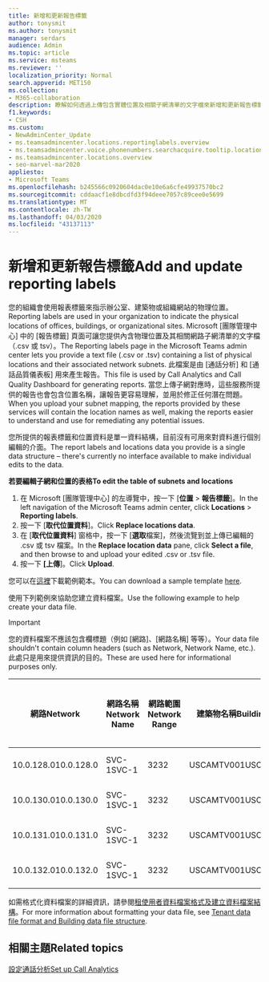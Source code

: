```yaml
---
title: 新增和更新報告標籤
author: tonysmit
ms.author: tonysmit
manager: serdars
audience: Admin
ms.topic: article
ms.service: msteams
ms.reviewer: ''
localization_priority: Normal
search.appverid: MET150
ms.collection:
- M365-collaboration
description: 瞭解如何透過上傳包含實體位置及相關子網清單的文字檔來新增和更新報告標籤。
f1.keywords:
- CSH
ms.custom:
- NewAdminCenter_Update
- ms.teamsadmincenter.locations.reportinglabels.overview
- ms.teamsadmincenter.voice.phonenumbers.searchacquire.tooltip.location
- ms.teamsadmincenter.locations.overview
- seo-marvel-mar2020
appliesto:
- Microsoft Teams
ms.openlocfilehash: b245566c0920604dac0e10e6a6cfe49937570bc2
ms.sourcegitcommit: cddaacf1e8dbcdfd3f94deee7057c89cee0e5699
ms.translationtype: MT
ms.contentlocale: zh-TW
ms.lasthandoff: 04/03/2020
ms.locfileid: "43137113"
---
```

<a name="add-and-update-reporting-labels"></a><span data-ttu-id="6f1f2-103">新增和更新報告標籤</span><span class="sxs-lookup"><span data-stu-id="6f1f2-103">Add and update reporting labels</span></span>
============================

<span data-ttu-id="6f1f2-104">您的組織會使用報表標籤來指示辦公室、建築物或組織網站的物理位置。</span><span class="sxs-lookup"><span data-stu-id="6f1f2-104">Reporting labels are used in your organization to indicate the physical locations of offices, buildings, or organizational sites.</span></span> <span data-ttu-id="6f1f2-105">Microsoft [團隊管理中心] 中的 [報告標籤] 頁面可讓您提供內含物理位置及其相關網路子網清單的文字檔（.csv 或 tsv）。</span><span class="sxs-lookup"><span data-stu-id="6f1f2-105">The Reporting labels page in the Microsoft Teams admin center lets you provide a text file (.csv or .tsv) containing a list of physical locations and their associated network subnets.</span></span> <span data-ttu-id="6f1f2-106">此檔案是由 [通話分析] 和 [通話品質儀表板] 用來產生報告。</span><span class="sxs-lookup"><span data-stu-id="6f1f2-106">This file is used by Call Analytics and Call Quality Dashboard for generating reports.</span></span> <span data-ttu-id="6f1f2-107">當您上傳子網對應時，這些服務所提供的報告也會包含位置名稱，讓報告更容易理解，並用於修正任何潛在問題。</span><span class="sxs-lookup"><span data-stu-id="6f1f2-107">When you upload your subnet mapping, the reports provided by these services will contain the location names as well, making the reports easier to understand and use for remediating any potential issues.</span></span>

<span data-ttu-id="6f1f2-108">您所提供的報表標籤和位置資料是單一資料結構，目前沒有可用來對資料進行個別編輯的介面。</span><span class="sxs-lookup"><span data-stu-id="6f1f2-108">The report labels and locations data you provide is a single data structure – there's currently no interface available to make individual edits to the data.</span></span>

<span data-ttu-id="6f1f2-109">**若要編輯子網和位置的表格**</span><span class="sxs-lookup"><span data-stu-id="6f1f2-109">**To edit the table of subnets and locations**</span></span>

1. <span data-ttu-id="6f1f2-110">在 Microsoft [團隊管理中心] 的左導覽中，按一下 [**位置** > **報告標籤**]。</span><span class="sxs-lookup"><span data-stu-id="6f1f2-110">In the left navigation of the Microsoft Teams admin center, click **Locations** > **Reporting labels**.</span></span>
2. <span data-ttu-id="6f1f2-111">按一下 [**取代位置資料**]。</span><span class="sxs-lookup"><span data-stu-id="6f1f2-111">Click **Replace locations data**.</span></span>
3. <span data-ttu-id="6f1f2-112">在 [**取代位置資料**] 窗格中，按一下 [**選取**檔案]，然後流覽到並上傳已編輯的 .csv 或 tsv 檔案。</span><span class="sxs-lookup"><span data-stu-id="6f1f2-112">In the **Replace location data** pane, click **Select a file**, and then browse to and upload your edited .csv or .tsv file.</span></span>
4. <span data-ttu-id="6f1f2-113">按一下 **[上傳**]。</span><span class="sxs-lookup"><span data-stu-id="6f1f2-113">Click **Upload**.</span></span>

<span data-ttu-id="6f1f2-114">您可以在[這裡](https://github.com/MicrosoftDocs/OfficeDocs-SkypeForBusiness/blob/live/Teams/downloads/locations-template.zip?raw=true)下載範例範本。</span><span class="sxs-lookup"><span data-stu-id="6f1f2-114">You can download a sample template [here](https://github.com/MicrosoftDocs/OfficeDocs-SkypeForBusiness/blob/live/Teams/downloads/locations-template.zip?raw=true).</span></span>

<span data-ttu-id="6f1f2-115">使用下列範例來協助您建立資料檔案。</span><span class="sxs-lookup"><span data-stu-id="6f1f2-115">Use the following example to help create your data file.</span></span>

> [!IMPORTANT]
> <span data-ttu-id="6f1f2-116">您的資料檔案不應該包含欄標題（例如 [網路]、[網路名稱] 等等）。</span><span class="sxs-lookup"><span data-stu-id="6f1f2-116">Your data file shouldn't contain column headers (such as Network, Network Name, etc.).</span></span> <span data-ttu-id="6f1f2-117">此處只是用來提供資訊的目的。</span><span class="sxs-lookup"><span data-stu-id="6f1f2-117">These are used here for informational purposes only.</span></span> <br>

|<span data-ttu-id="6f1f2-118">網路</span><span class="sxs-lookup"><span data-stu-id="6f1f2-118">Network</span></span>|<span data-ttu-id="6f1f2-119">網路名稱</span><span class="sxs-lookup"><span data-stu-id="6f1f2-119">Network Name</span></span>|<span data-ttu-id="6f1f2-120">網路範圍</span><span class="sxs-lookup"><span data-stu-id="6f1f2-120">Network Range</span></span>|<span data-ttu-id="6f1f2-121">建築物名稱</span><span class="sxs-lookup"><span data-stu-id="6f1f2-121">Building Name</span></span>|<span data-ttu-id="6f1f2-122">擁有權類型</span><span class="sxs-lookup"><span data-stu-id="6f1f2-122">Ownership Type</span></span>|<span data-ttu-id="6f1f2-123">建築物類型</span><span class="sxs-lookup"><span data-stu-id="6f1f2-123">Building Type</span></span>|<span data-ttu-id="6f1f2-124">建立 Office 類型</span><span class="sxs-lookup"><span data-stu-id="6f1f2-124">Building Office Type</span></span>|<span data-ttu-id="6f1f2-125">座</span><span class="sxs-lookup"><span data-stu-id="6f1f2-125">City</span></span>|<span data-ttu-id="6f1f2-126">郵遞區號</span><span class="sxs-lookup"><span data-stu-id="6f1f2-126">Zip Code</span></span>|<span data-ttu-id="6f1f2-127">國家</span><span class="sxs-lookup"><span data-stu-id="6f1f2-127">Country</span></span>|<span data-ttu-id="6f1f2-128">市</span><span class="sxs-lookup"><span data-stu-id="6f1f2-128">State</span></span>|<span data-ttu-id="6f1f2-129">地區</span><span class="sxs-lookup"><span data-stu-id="6f1f2-129">Region</span></span>|<span data-ttu-id="6f1f2-130">在 Corp 內</span><span class="sxs-lookup"><span data-stu-id="6f1f2-130">Inside Corp</span></span>|<span data-ttu-id="6f1f2-131">快速路線</span><span class="sxs-lookup"><span data-stu-id="6f1f2-131">Express Route</span></span>|
|-|-|-|-|-|-|-|-|-|-|-|-|-|-|
|<span data-ttu-id="6f1f2-132">10.0.128.0</span><span class="sxs-lookup"><span data-stu-id="6f1f2-132">10.0.128.0</span></span>    |<span data-ttu-id="6f1f2-133">SVC-1</span><span class="sxs-lookup"><span data-stu-id="6f1f2-133">SVC-1</span></span>|<span data-ttu-id="6f1f2-134">32</span><span class="sxs-lookup"><span data-stu-id="6f1f2-134">32</span></span>|<span data-ttu-id="6f1f2-135">USCAMTV001</span><span class="sxs-lookup"><span data-stu-id="6f1f2-135">USCAMTV001</span></span>|<span data-ttu-id="6f1f2-136">Contoso 租賃 RE&F</span><span class="sxs-lookup"><span data-stu-id="6f1f2-136">Contoso Leased RE&F</span></span>|<span data-ttu-id="6f1f2-137">Office</span><span class="sxs-lookup"><span data-stu-id="6f1f2-137">Office</span></span>|<span data-ttu-id="6f1f2-138">重新&F</span><span class="sxs-lookup"><span data-stu-id="6f1f2-138">RE&F</span></span>|<span data-ttu-id="6f1f2-139">山地視圖</span><span class="sxs-lookup"><span data-stu-id="6f1f2-139">Mountain View</span></span>|<span data-ttu-id="6f1f2-140">94043</span><span class="sxs-lookup"><span data-stu-id="6f1f2-140">94043</span></span>|<span data-ttu-id="6f1f2-141">一下</span><span class="sxs-lookup"><span data-stu-id="6f1f2-141">US</span></span>|<span data-ttu-id="6f1f2-142">頒發</span><span class="sxs-lookup"><span data-stu-id="6f1f2-142">CA</span></span>|<span data-ttu-id="6f1f2-143">一下</span><span class="sxs-lookup"><span data-stu-id="6f1f2-143">US</span></span>|<span data-ttu-id="6f1f2-144">1</span><span class="sxs-lookup"><span data-stu-id="6f1f2-144">1</span></span>|<span data-ttu-id="6f1f2-145">1</span><span class="sxs-lookup"><span data-stu-id="6f1f2-145">1</span></span>|
|<span data-ttu-id="6f1f2-146">10.0.130.0</span><span class="sxs-lookup"><span data-stu-id="6f1f2-146">10.0.130.0</span></span>    |<span data-ttu-id="6f1f2-147">SVC-1</span><span class="sxs-lookup"><span data-stu-id="6f1f2-147">SVC-1</span></span>|<span data-ttu-id="6f1f2-148">32</span><span class="sxs-lookup"><span data-stu-id="6f1f2-148">32</span></span>|<span data-ttu-id="6f1f2-149">USCAMTV001</span><span class="sxs-lookup"><span data-stu-id="6f1f2-149">USCAMTV001</span></span>|<span data-ttu-id="6f1f2-150">Contoso 租賃 RE&F</span><span class="sxs-lookup"><span data-stu-id="6f1f2-150">Contoso Leased RE&F</span></span>|<span data-ttu-id="6f1f2-151">Office</span><span class="sxs-lookup"><span data-stu-id="6f1f2-151">Office</span></span>|<span data-ttu-id="6f1f2-152">重新&F</span><span class="sxs-lookup"><span data-stu-id="6f1f2-152">RE&F</span></span>|<span data-ttu-id="6f1f2-153">山地視圖</span><span class="sxs-lookup"><span data-stu-id="6f1f2-153">Mountain View</span></span>|<span data-ttu-id="6f1f2-154">94043</span><span class="sxs-lookup"><span data-stu-id="6f1f2-154">94043</span></span>|<span data-ttu-id="6f1f2-155">一下</span><span class="sxs-lookup"><span data-stu-id="6f1f2-155">US</span></span>|<span data-ttu-id="6f1f2-156">頒發</span><span class="sxs-lookup"><span data-stu-id="6f1f2-156">CA</span></span>|<span data-ttu-id="6f1f2-157">一下</span><span class="sxs-lookup"><span data-stu-id="6f1f2-157">US</span></span>|<span data-ttu-id="6f1f2-158">1</span><span class="sxs-lookup"><span data-stu-id="6f1f2-158">1</span></span>|<span data-ttu-id="6f1f2-159">1</span><span class="sxs-lookup"><span data-stu-id="6f1f2-159">1</span></span>|
|<span data-ttu-id="6f1f2-160">10.0.131.0</span><span class="sxs-lookup"><span data-stu-id="6f1f2-160">10.0.131.0</span></span>    |<span data-ttu-id="6f1f2-161">SVC-1</span><span class="sxs-lookup"><span data-stu-id="6f1f2-161">SVC-1</span></span>|<span data-ttu-id="6f1f2-162">32</span><span class="sxs-lookup"><span data-stu-id="6f1f2-162">32</span></span>|<span data-ttu-id="6f1f2-163">USCAMTV001</span><span class="sxs-lookup"><span data-stu-id="6f1f2-163">USCAMTV001</span></span>|<span data-ttu-id="6f1f2-164">Contoso 租賃 RE&F</span><span class="sxs-lookup"><span data-stu-id="6f1f2-164">Contoso Leased RE&F</span></span>|<span data-ttu-id="6f1f2-165">Office</span><span class="sxs-lookup"><span data-stu-id="6f1f2-165">Office</span></span>|<span data-ttu-id="6f1f2-166">重新&F</span><span class="sxs-lookup"><span data-stu-id="6f1f2-166">RE&F</span></span>|<span data-ttu-id="6f1f2-167">山地視圖</span><span class="sxs-lookup"><span data-stu-id="6f1f2-167">Mountain View</span></span>|<span data-ttu-id="6f1f2-168">94043</span><span class="sxs-lookup"><span data-stu-id="6f1f2-168">94043</span></span>|<span data-ttu-id="6f1f2-169">一下</span><span class="sxs-lookup"><span data-stu-id="6f1f2-169">US</span></span>|<span data-ttu-id="6f1f2-170">頒發</span><span class="sxs-lookup"><span data-stu-id="6f1f2-170">CA</span></span>|<span data-ttu-id="6f1f2-171">一下</span><span class="sxs-lookup"><span data-stu-id="6f1f2-171">US</span></span>|<span data-ttu-id="6f1f2-172">1</span><span class="sxs-lookup"><span data-stu-id="6f1f2-172">1</span></span>|<span data-ttu-id="6f1f2-173">1</span><span class="sxs-lookup"><span data-stu-id="6f1f2-173">1</span></span>|
|<span data-ttu-id="6f1f2-174">10.0.132.0</span><span class="sxs-lookup"><span data-stu-id="6f1f2-174">10.0.132.0</span></span>    |<span data-ttu-id="6f1f2-175">SVC-1</span><span class="sxs-lookup"><span data-stu-id="6f1f2-175">SVC-1</span></span>|<span data-ttu-id="6f1f2-176">32</span><span class="sxs-lookup"><span data-stu-id="6f1f2-176">32</span></span>|<span data-ttu-id="6f1f2-177">USCAMTV001</span><span class="sxs-lookup"><span data-stu-id="6f1f2-177">USCAMTV001</span></span>|<span data-ttu-id="6f1f2-178">Contoso 租賃 RE&F</span><span class="sxs-lookup"><span data-stu-id="6f1f2-178">Contoso Leased RE&F</span></span>|<span data-ttu-id="6f1f2-179">Office</span><span class="sxs-lookup"><span data-stu-id="6f1f2-179">Office</span></span>|<span data-ttu-id="6f1f2-180">重新&F</span><span class="sxs-lookup"><span data-stu-id="6f1f2-180">RE&F</span></span>|<span data-ttu-id="6f1f2-181">山地視圖</span><span class="sxs-lookup"><span data-stu-id="6f1f2-181">Mountain View</span></span>|<span data-ttu-id="6f1f2-182">94043</span><span class="sxs-lookup"><span data-stu-id="6f1f2-182">94043</span></span>|<span data-ttu-id="6f1f2-183">一下</span><span class="sxs-lookup"><span data-stu-id="6f1f2-183">US</span></span>|<span data-ttu-id="6f1f2-184">頒發</span><span class="sxs-lookup"><span data-stu-id="6f1f2-184">CA</span></span>|<span data-ttu-id="6f1f2-185">一下</span><span class="sxs-lookup"><span data-stu-id="6f1f2-185">US</span></span>|<span data-ttu-id="6f1f2-186">1</span><span class="sxs-lookup"><span data-stu-id="6f1f2-186">1</span></span>|<span data-ttu-id="6f1f2-187">1</span><span class="sxs-lookup"><span data-stu-id="6f1f2-187">1</span></span>|

<span data-ttu-id="6f1f2-188">如需格式化資料檔案的詳細資訊，請參閱[租使用者資料檔案格式及建立資料檔案結構](turning-on-and-using-call-quality-dashboard.md#tenant-data-file-format-and-structure)。</span><span class="sxs-lookup"><span data-stu-id="6f1f2-188">For more information about formatting your data file, see [Tenant data file format and Building data file structure](turning-on-and-using-call-quality-dashboard.md#tenant-data-file-format-and-structure).</span></span>

## <a name="related-topics"></a><span data-ttu-id="6f1f2-189">相關主題</span><span class="sxs-lookup"><span data-stu-id="6f1f2-189">Related topics</span></span>

[<span data-ttu-id="6f1f2-190">設定通話分析</span><span class="sxs-lookup"><span data-stu-id="6f1f2-190">Set up Call Analytics</span></span>](set-up-call-analytics.md)
